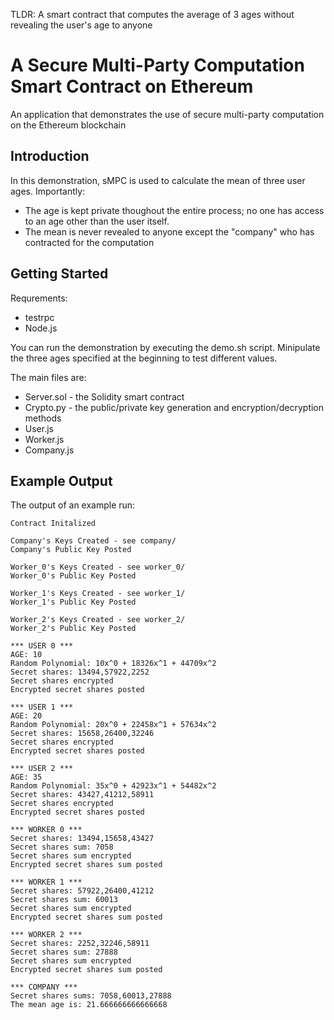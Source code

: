 TLDR: A smart contract that computes the average of 3 ages without revealing the user's age to anyone


# A Secure Multi-Party Computation Smart Contract on Ethereum

An application that demonstrates the use of secure multi-party computation on the Ethereum blockchain

## Introduction

In this demonstration, sMPC is used to calculate the mean of three user ages. Importantly: 
- The age is kept private thoughout the entire process; no one has access to an age other than the user itself.
- The mean is never revealed to anyone except the "company" who has contracted for the computation

## Getting Started

Requrements:
- testrpc
- Node.js

You can run the demonstration by executing the demo.sh script. Minipulate the three ages specified at the beginning to test different values.

The main files are: 

- Server.sol - the Solidity smart contract
- Crypto.py - the public/private key generation and encryption/decryption methods
- User.js
- Worker.js
- Company.js

## Example Output

The output of an example run:
```
Contract Initalized

Company's Keys Created - see company/
Company's Public Key Posted

Worker_0's Keys Created - see worker_0/
Worker_0's Public Key Posted

Worker_1's Keys Created - see worker_1/
Worker_1's Public Key Posted

Worker_2's Keys Created - see worker_2/
Worker_2's Public Key Posted

*** USER 0 ***
AGE: 10
Random Polynomial: 10x^0 + 18326x^1 + 44709x^2
Secret shares: 13494,57922,2252
Secret shares encrypted
Encrypted secret shares posted

*** USER 1 ***
AGE: 20
Random Polynomial: 20x^0 + 22458x^1 + 57634x^2
Secret shares: 15658,26400,32246
Secret shares encrypted
Encrypted secret shares posted

*** USER 2 ***
AGE: 35
Random Polynomial: 35x^0 + 42923x^1 + 54482x^2
Secret shares: 43427,41212,58911
Secret shares encrypted
Encrypted secret shares posted

*** WORKER 0 ***
Secret shares: 13494,15658,43427
Secret shares sum: 7058
Secret shares sum encrypted
Encrypted secret shares sum posted

*** WORKER 1 ***
Secret shares: 57922,26400,41212
Secret shares sum: 60013
Secret shares sum encrypted
Encrypted secret shares sum posted

*** WORKER 2 ***
Secret shares: 2252,32246,58911
Secret shares sum: 27888
Secret shares sum encrypted
Encrypted secret shares sum posted

*** COMPANY ***
Secret shares sums: 7058,60013,27888
The mean age is: 21.666666666666668
```
